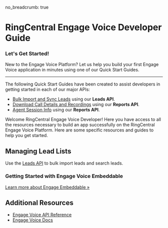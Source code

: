 no_breadcrumb: true

# RingCentral Engage Voice Developer Guide

<div class="jumbotron pt-1">
  <h3 class="display-5">Let's Get Started!</h3>
  <p class="lead">New to the Engage Voice Platform? Let us help you build your first Engage Voice application in minutes using one of our Quick Start Guides.</p>
  <hr class="my-4">
  <p>The following Quick Start Guides have been created to assist developers in getting started in each of our major APIs:</p>
  <ul>
    <li><a href="./voice/leads/bulk-import/">Bulk Import and Sync Leads</a> using our <strong>Leads API</strong>.</li> 
    <li><a href="./voice/reports/global-call-type-detail-report/">Download Call Details and Recordings</a> using our <strong>Reports API</strong>.</li> 
    <li><a href="./voice/reports/agent-session-report-raw/">Agent Session Info</a> using our <strong>Reports API</strong>.</li> 
  </ul>
  <!--<p>Not a programmer? <a href="./basics/explorer/">Try out the API with no programming</a>.</p>-->
</div>

Welcome RingCentral Engage Voice Developer! Here you have access to all the resources necessary to build an app successfully on the RingCentral Engage Voice Platform. Here are some specific resources and guides to help you get started.

## Managing Lead Lists

Use the [Leads API](./voice/leads) to bulk import leads and search leads.

### Getting Started with Engage Voice Embeddable

<a class="btn btn-primary" href="./voice/embeddable/get-started/">Learn more about Engage Embeddable &raquo;</a>

## Additional Resources

* [Engage Voice API Reference](https://ringcentral.github.io/engage-api-docs/voice/)
* [Engage Voice Docs](https://docs.ringcentral.com/engage/)
